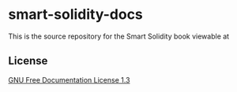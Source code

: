 # smart-solidity-docs

This is the source repository for the Smart Solidity book viewable at 

## License

[GNU Free Documentation License 1.3](https://www.gnu.org/licenses/fdl.md)

